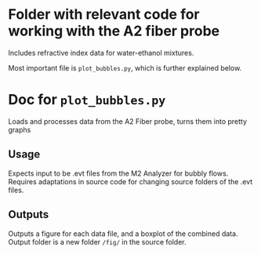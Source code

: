 # Folder with relevant code for working with the A2 fiber probe
Includes refractive index data for water-ethanol mixtures.

Most important file is `plot_bubbles.py`, which is further explained below.

# Doc for `plot_bubbles.py`

Loads and processes data from the A2 Fiber probe, turns them into pretty graphs

## Usage
Expects input to be .evt files from the M2 Analyzer for bubbly flows.
Requires adaptations in source code for changing source folders of the .evt files.

## Outputs
Outputs a figure for each data file, and a boxplot of the combined data.
Output folder is a new folder `/fig/` in the source folder.